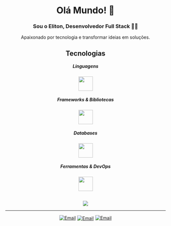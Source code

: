 <div style='text-align: center'>

# Olá Mundo! 👋 
### Sou o Eliton, Desenvolvedor Full Stack 👨‍💻

Apaixonado por tecnologia e transformar ideias em soluções.
<br>

## Tecnologias

##### Linguagens
<p align="center">
  <img style='height: 45px' src="https://skillicons.dev/icons?i=typescript,javascript,py,html,css&theme=dark" />
</p>

##### Frameworks & Bibliotecas
<p align="center">
  <img style='height: 45px' src="https://skillicons.dev/icons?i=nest,express,jest,react,next,redux,tailwind,bootstrap,sass&theme=dark" />
</p>

##### Databases
<p align="center">
  <img style='height: 45px' src="https://skillicons.dev/icons?i=mysql,postgres,sqlite,mongo,redis&theme=dark" />
</p>

##### Ferramentas & DevOps
<p align="center">
  <img style='height: 45px' src="https://skillicons.dev/icons?i=docker,linux,bash,postman,figma&theme=dark" />
</p>
<br>
<img align='center' style='max-width: 500px' src="https://github-readme-stats.vercel.app/api/top-langs/?username=elitonrosa&theme=github_dark&hide_border=false&include_all_commits=true&count_private=true&layout=compact" align="left" style="width: 100%" />

<hr>


<div style='display: flex; justify-content: center; align-items: center; gap: 5px;'>
  <a href='https://www.linkedin.com/in/elitonrosa/'><img src="https://img.shields.io/badge/LinkedIn-0077B5?style=for-the-badge&logo=linkedin&logoColor=white" alt='Email'></a>
  <a href='mailto:contato@eliton.dev' style='margin-top: 1px'><img src="https://img.shields.io/badge/Gmail-D14836?style=for-the-badge&logo=gmail&logoColor=white" alt='Email' target='_blank'></a>
  <a href='https://wa.me/5546991310170'><img src="https://img.shields.io/badge/WhatsApp-25D366?style=for-the-badge&logo=whatsapp&logoColor=white" alt='Email'></a>
</div>



</div>